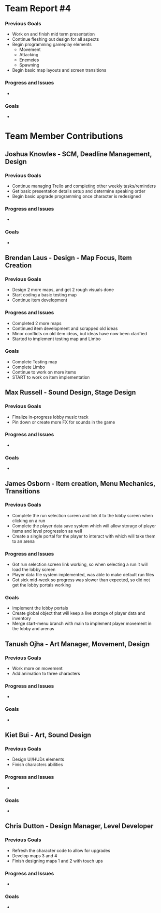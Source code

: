 # Team Report #4

### Previous Goals

* Work on and finish mid term presentation
* Continue fleshing out design for all aspects
* Begin programming gameplay elements
  * Movement
  * Attacking
  * Enemeies
  * Spawning
 * Begin basic map layouts and screen transitions

### Progress and Issues

* 

### Goals

* 

# Team Member Contributions

## Joshua Knowles \- SCM, Deadline Management, Design

### Previous Goals

* Continue managing Trello and completing other weekly tasks/reminders
* Get basic presentation details setup and determine speaking order
* Begin basic upgrade programming once character is redesigned

### Progress and Issues

* 

### Goals

* 

## Brendan Laus \- Design \- Map Focus, Item Creation

### Previous Goals

* Design 2 more maps, and get 2 rough visuals done
* Start coding a basic testing map
* Continue item development

### Progress and Issues

* Completed 2 more maps
* Continued item development and scrapped old ideas
* Minor conflicts on old item ideas, but ideas have now been clarified
* Started to implement testing map and Limbo

### Goals
* Complete Testing map
* Complete Limbo
* Continue to work on more items
* START to work on item implementation

## Max Russell \- Sound Design, Stage Design

### Previous Goals

* Finalize in-progress lobby music track
* Pin down or create more FX for sounds in the game

### Progress and Issues

* 

### Goals

* 

## James Osborn \- Item creation, Menu Mechanics, Transitions

### Previous Goals

* Complete the run selection screen and link it to the lobby screen when clicking on a run
* Complete the player data save system which will allow storage of player items and level progression as well
* Create a single portal for the player to interact with which will take them to an arena

### Progress and Issues

* Got run selection screen link working, so when selecting a run it will load the lobby screen
* Player data file system implemented, was able to make default run files
* Got sick mid-week so progress was slower than expected, so did not get the lobby portals working

### Goals

* Implement the lobby portals
* Create global object that will keep a live storage of player data and inventory
* Merge start-menu branch with main to implement player movement in the lobby and arenas

## Tanush Ojha \- Art Manager, Movement, Design

### Previous Goals

* Work more on movement
* Add animation to three characters

### Progress and Issues

* 

### Goals

* 

## Kiet Bui \- Art, Sound Design

### Previous Goals

* Design UI/HUDs elements
* Finish characters abilities

### Progress and Issues

* 

### Goals

* 

## Chris Dutton \- Design Manager, Level Developer

### Previous Goals

* Refresh the character code to allow for upgrades
* Develop maps 3 and 4
* Finish designing maps 1 and 2 with touch ups

### Progress and Issues

* 

### Goals

* 
